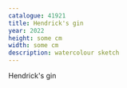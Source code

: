 ```yaml
---
catalogue: 41921
title: Hendrick's gin
year: 2022
height: some cm
width: some cm
description: watercolour sketch
---
```

Hendrick's gin
